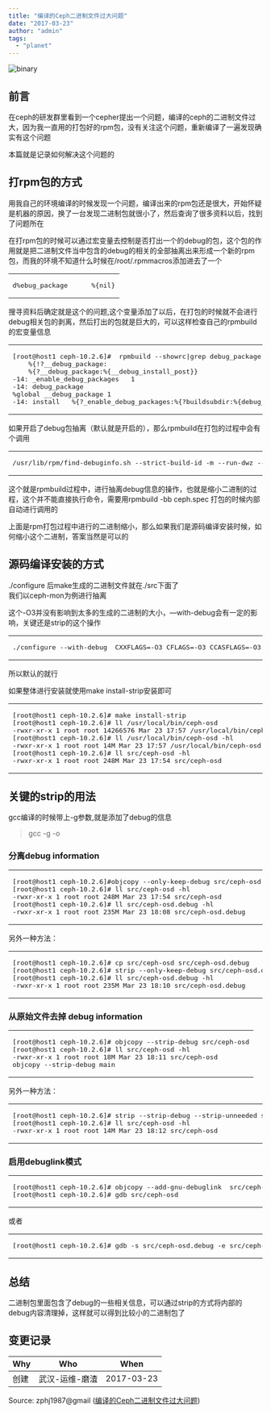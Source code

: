 ```yaml
---
title: "编译的Ceph二进制文件过大问题"
date: "2017-03-23"
author: "admin"
tags: 
  - "planet"
---
```


  
![binary](images/codebug.jpg)  

## 前言

在ceph的研发群里看到一个cepher提出一个问题，编译的ceph的二进制文件过大，因为我一直用的打包好的rpm包，没有关注这个问题，重新编译了一遍发现确实有这个问题

本篇就是记录如何解决这个问题的  

## 打rpm包的方式

用我自己的环境编译的时候发现一个问题，编译出来的rpm包还是很大，开始怀疑是机器的原因，换了一台发现二进制包就很小了，然后查询了很多资料以后，找到了问题所在

在打rpm包的时候可以通过宏变量去控制是否打出一个的debug的包，这个包的作用就是把二进制文件当中包含的debug的相关的全部抽离出来形成一个新的rpm包，而我的环境不知道什么时候在/root/.rpmmacros添加进去了一个  

<table><tbody><tr><td class="code"><pre><span class="line">d%ebug_package      %{nil}</span><br></pre></td></tr></tbody></table>

搜寻资料后确定就是这个的问题,这个变量添加了以后，在打包的时候就不会进行debug相关包的剥离，然后打出的包就是巨大的，可以这样检查自己的rpmbuild的宏变量信息  

<table><tbody><tr><td class="code"><pre><span class="line">[root@host1 ceph-<span class="number">10.2</span>.<span class="number">6</span>]<span class="comment">#  rpmbuild --showrc|grep debug_package</span></span><br><span class="line">    %{!?__debug_package:</span><br><span class="line">    %{?__debug_package:%{__debug_install_post}}</span><br><span class="line">-<span class="number">14</span>: _<span class="built_in">enable</span>_debug_packages	<span class="number">1</span></span><br><span class="line">-<span class="number">14</span>: debug_package	</span><br><span class="line">%global __debug_package <span class="number">1</span></span><br><span class="line">-<span class="number">14</span>: install	%{?_<span class="built_in">enable</span>_debug_packages:%{?buildsubdir:%{debug_package}}}</span><br></pre></td></tr></tbody></table>

如果开启了debug包抽离（默认就是开启的），那么rpmbuild在打包的过程中会有个调用  

<table><tbody><tr><td class="code"><pre><span class="line">/usr/lib/rpm/find-debuginfo.sh --strict-build-id -m --run-dwz --dwz-low-mem-die-limit <span class="number">10000000</span> --dwz-max-die-limit <span class="number">110000000</span> /root/rpmbuild/BUILD/ceph-<span class="number">10.2</span>.<span class="number">5</span></span><br></pre></td></tr></tbody></table>

这个就是rpmbuild过程中，进行抽离debug信息的操作，也就是缩小二进制的过程，这个并不能直接执行命令，需要用rpmbuild -bb ceph.spec 打包的时候内部自动进行调用的

上面是rpm打包过程中进行的二进制缩小，那么如果我们是源码编译安装时候，如何缩小这个二进制，答案当然是可以的

## 源码编译安装的方式

./configure 后make生成的二进制文件就在./src下面了  
我们以ceph-mon为例进行抽离

这个-O3并没有影响到太多的生成的二进制的大小，—with-debug会有一定的影响，关键还是strip的这个操作  

<table><tbody><tr><td class="code"><pre><span class="line">./configure --with-debug  CXXFLAGS=-O3 CFLAGS=-O3 CCASFLAGS=-O3</span><br></pre></td></tr></tbody></table>

所以默认的就行

如果整体进行安装就使用make install-strip安装即可  

<table><tbody><tr><td class="code"><pre><span class="line">[root@host1 ceph-<span class="number">10.2</span>.<span class="number">6</span>]<span class="comment"># make install-strip</span></span><br><span class="line">[root@host1 ceph-<span class="number">10.2</span>.<span class="number">6</span>]<span class="comment"># ll /usr/local/bin/ceph-osd</span></span><br><span class="line">-rwxr-xr-x <span class="number">1</span> root root <span class="number">14266576</span> Mar <span class="number">23</span> <span class="number">17</span>:<span class="number">57</span> /usr/<span class="built_in">local</span>/bin/ceph-osd</span><br><span class="line">[root@host1 ceph-<span class="number">10.2</span>.<span class="number">6</span>]<span class="comment"># ll /usr/local/bin/ceph-osd -hl</span></span><br><span class="line">-rwxr-xr-x <span class="number">1</span> root root <span class="number">14</span>M Mar <span class="number">23</span> <span class="number">17</span>:<span class="number">57</span> /usr/<span class="built_in">local</span>/bin/ceph-osd</span><br><span class="line">[root@host1 ceph-<span class="number">10.2</span>.<span class="number">6</span>]<span class="comment"># ll src/ceph-osd -hl</span></span><br><span class="line">-rwxr-xr-x <span class="number">1</span> root root <span class="number">248</span>M Mar <span class="number">23</span> <span class="number">17</span>:<span class="number">54</span> src/ceph-osd</span><br></pre></td></tr></tbody></table>

## 关键的strip的用法

gcc编译的时候带上-g参数,就是添加了debug的信息

> gcc -g -o

### 分离debug information

<table><tbody><tr><td class="code"><pre><span class="line">[root@host1 ceph-<span class="number">10.2</span>.<span class="number">6</span>]<span class="comment">#objcopy --only-keep-debug src/ceph-osd src/ceph-osd.debug</span></span><br><span class="line">[root@host1 ceph-<span class="number">10.2</span>.<span class="number">6</span>]<span class="comment"># ll src/ceph-osd -hl</span></span><br><span class="line">-rwxr-xr-x <span class="number">1</span> root root <span class="number">248</span>M Mar <span class="number">23</span> <span class="number">17</span>:<span class="number">54</span> src/ceph-osd</span><br><span class="line">[root@host1 ceph-<span class="number">10.2</span>.<span class="number">6</span>]<span class="comment"># ll src/ceph-osd.debug -hl</span></span><br><span class="line">-rwxr-xr-x <span class="number">1</span> root root <span class="number">235</span>M Mar <span class="number">23</span> <span class="number">18</span>:<span class="number">08</span> src/ceph-osd.debug</span><br></pre></td></tr></tbody></table>

另外一种方法：  

<table><tbody><tr><td class="code"><pre><span class="line">[root@host1 ceph-<span class="number">10.2</span>.<span class="number">6</span>]<span class="comment"># cp src/ceph-osd src/ceph-osd.debug</span></span><br><span class="line">[root@host1 ceph-<span class="number">10.2</span>.<span class="number">6</span>]<span class="comment"># strip --only-keep-debug src/ceph-osd.debug</span></span><br><span class="line">[root@host1 ceph-<span class="number">10.2</span>.<span class="number">6</span>]<span class="comment"># ll src/ceph-osd.debug -hl</span></span><br><span class="line">-rwxr-xr-x <span class="number">1</span> root root <span class="number">235</span>M Mar <span class="number">23</span> <span class="number">18</span>:<span class="number">10</span> src/ceph-osd.debug</span><br></pre></td></tr></tbody></table>

### 从原始文件去掉 debug information

<table><tbody><tr><td class="code"><pre><span class="line">[root@host1 ceph-<span class="number">10.2</span>.<span class="number">6</span>]<span class="comment"># objcopy --strip-debug src/ceph-osd</span></span><br><span class="line">[root@host1 ceph-<span class="number">10.2</span>.<span class="number">6</span>]<span class="comment"># ll src/ceph-osd -hl</span></span><br><span class="line">-rwxr-xr-x <span class="number">1</span> root root <span class="number">18</span>M Mar <span class="number">23</span> <span class="number">18</span>:<span class="number">11</span> src/ceph-osd</span><br><span class="line">objcopy --strip-debug main</span><br></pre></td></tr></tbody></table>

另外一种方法：  

<table><tbody><tr><td class="code"><pre><span class="line">[root@host1 ceph-<span class="number">10.2</span>.<span class="number">6</span>]<span class="comment"># strip --strip-debug --strip-unneeded src/ceph-osd</span></span><br><span class="line">[root@host1 ceph-<span class="number">10.2</span>.<span class="number">6</span>]<span class="comment"># ll src/ceph-osd -hl</span></span><br><span class="line">-rwxr-xr-x <span class="number">1</span> root root <span class="number">14</span>M Mar <span class="number">23</span> <span class="number">18</span>:<span class="number">12</span> src/ceph-osd</span><br></pre></td></tr></tbody></table>

### 启用debuglink模式

<table><tbody><tr><td class="code"><pre><span class="line">[root@host1 ceph-<span class="number">10.2</span>.<span class="number">6</span>]<span class="comment"># objcopy --add-gnu-debuglink  src/ceph-osd.debug src/ceph-osd</span></span><br><span class="line">[root@host1 ceph-<span class="number">10.2</span>.<span class="number">6</span>]<span class="comment"># gdb src/ceph-osd</span></span><br></pre></td></tr></tbody></table>

或者  

<table><tbody><tr><td class="code"><pre><span class="line">[root@host1 ceph-<span class="number">10.2</span>.<span class="number">6</span>]<span class="comment"># gdb -s src/ceph-osd.debug -e src/ceph-osd</span></span><br></pre></td></tr></tbody></table>

## 总结

二进制包里面包含了debug的一些相关信息，可以通过strip的方式将内部的debug内容清理掉，这样就可以得到比较小的二进制包了

## 变更记录

| Why | Who | When |
| --- | --- | --- |
| 创建 | 武汉-运维-磨渣 | 2017-03-23 |

Source: zphj1987@gmail ([编译的Ceph二进制文件过大问题](http://www.zphj1987.com/2017/03/23/compile-ceph-binary-big/))
